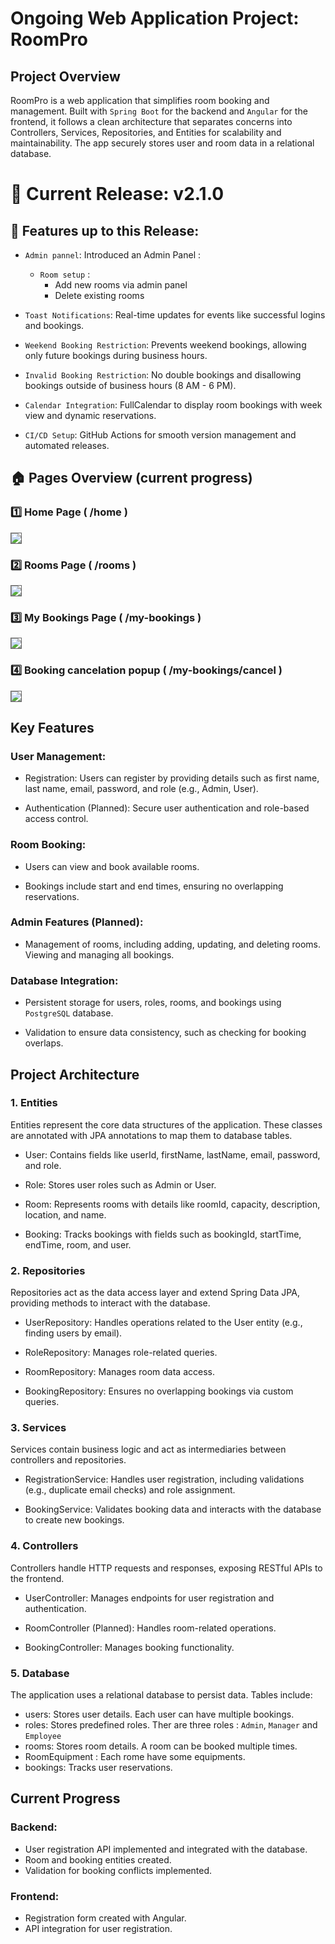 # Ongoing Web Application Project: RoomPro

## Project Overview

RoomPro is a web application that simplifies room booking and management. Built with `Spring Boot` for the backend and `Angular` for the frontend, it follows a clean architecture that separates concerns into Controllers, Services, Repositories, and Entities for scalability and maintainability. The app securely stores user and room data in a relational database.

# 🚀 Current Release: v2.1.0
## 🎉 Features up to this Release:

- `Admin pannel`: Introduced an Admin Panel :
    - `Room setup` :
        - Add new rooms via admin panel
        - Delete existing rooms

- `Toast Notifications`: Real-time updates for events like successful logins and bookings.

- `Weekend Booking Restriction`: Prevents weekend bookings, allowing only future bookings during business hours.

- `Invalid Booking Restriction`: No double bookings and disallowing bookings outside of business hours (8 AM - 6 PM).

- `Calendar Integration`: FullCalendar to display room bookings with week view and dynamic reservations.

- `CI/CD Setup`: GitHub Actions for smooth version management and automated releases.

## 🏠 Pages Overview (current progress)

### 1️⃣ Home Page ( /home )


<img src="imgs_readme/home.png" style="border: 1px solid #666666; !important;">

### 2️⃣ Rooms Page ( /rooms )

<img src="imgs_readme/meeting_rooms.png" style="border: 1px solid #666666; !important;">


### 3️⃣ My Bookings Page ( /my-bookings )

<img src="imgs_readme/my_bookings.png" style="border: 1px solid #666666; !important;">


### 4️⃣ Booking cancelation popup ( /my-bookings/cancel )

<img src="imgs_readme/my_bookings_cancel.png" style="border: 1px solid #666666; !important;">


## Key Features

### User Management:

 - Registration: Users can register by providing details such as first name, last name, email, password, and role (e.g., Admin, User).

 - Authentication (Planned): Secure user authentication and role-based access control.

### Room Booking:

 - Users can view and book available rooms.

 - Bookings include start and end times, ensuring no overlapping reservations.

### Admin Features (Planned):

 - Management of rooms, including adding, updating, and deleting rooms.
Viewing and managing all bookings.

### Database Integration:

 - Persistent storage for users, roles, rooms, and bookings using `PostgreSQL` database.

 - Validation to ensure data consistency, such as checking for booking overlaps.



## Project Architecture

### 1. Entities
Entities represent the core data structures of the application. These classes are annotated with JPA annotations to map them to database tables.

 - User: Contains fields like userId, firstName, lastName, email, password, and role.

 - Role: Stores user roles such as Admin or User.

 - Room: Represents rooms with details like roomId, capacity, description, location, and name.

 - Booking: Tracks bookings with fields such as bookingId, startTime, endTime, room, and user.

### 2. Repositories
Repositories act as the data access layer and extend Spring Data JPA, providing methods to interact with the database.
 
 - UserRepository: Handles operations related to the User entity (e.g., finding users by email).
 
 - RoleRepository: Manages role-related queries.
 
 - RoomRepository: Manages room data access.
 
 - BookingRepository: Ensures no overlapping bookings via custom queries.

### 3. Services
Services contain business logic and act as intermediaries between controllers and repositories.
 
 - RegistrationService: Handles user registration, including validations (e.g., duplicate email checks) and role assignment.
 
 - BookingService: Validates booking data and interacts with the database to create new bookings.

### 4. Controllers
Controllers handle HTTP requests and responses, exposing RESTful APIs to the frontend.

 
 - UserController: Manages endpoints for user registration and authentication.
 
 - RoomController (Planned): Handles room-related operations.
 
 - BookingController: Manages booking functionality.

### 5. Database
The application uses a relational database to persist data. Tables include:

 - users: Stores user details. Each user can have multiple bookings.
 - roles: Stores predefined roles. Ther are three roles : `Admin`, `Manager` and `Employee`
 - rooms: Stores room details. A room can be booked multiple times.
 - RoomEquipment : Each rome have some equipments.
 - bookings: Tracks user reservations.


## Current Progress
### Backend:

- User registration API implemented and integrated with the database.
- Room and booking entities created.
- Validation for booking conflicts implemented.

### Frontend:

- Registration form created with Angular.
- API integration for user registration.